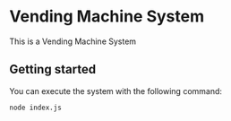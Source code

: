 # Vending Machine System

This is a Vending Machine System

## Getting started

You can execute the system with the following command:

```shell
node index.js
```